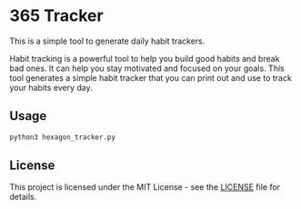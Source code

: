 # 365 Tracker

This is a simple tool to generate daily habit trackers.

Habit tracking is a powerful tool to help you build good habits and break bad ones. It can help you stay motivated and focused on your goals. This tool generates a simple habit tracker that you can print out and use to track your habits every day.

## Usage

```bash
python3 hexagon_tracker.py
```

## License

This project is licensed under the MIT License - see the [LICENSE](LICENSE) file for details.
